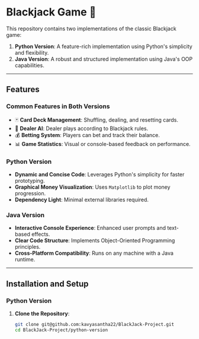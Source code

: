 # Blackjack Game 🎴

This repository contains two implementations of the classic Blackjack game:
1. **Python Version**: A feature-rich implementation using Python's simplicity and flexibility.
2. **Java Version**: A robust and structured implementation using Java's OOP capabilities.

---

## Features
### Common Features in Both Versions
- 🃏 **Card Deck Management**: Shuffling, dealing, and resetting cards.
- 🤖 **Dealer AI**: Dealer plays according to Blackjack rules.
- 💰 **Betting System**: Players can bet and track their balance.
- 📊 **Game Statistics**: Visual or console-based feedback on performance.

### Python Version
- **Dynamic and Concise Code**: Leverages Python's simplicity for faster prototyping.
- **Graphical Money Visualization**: Uses `Matplotlib` to plot money progression.
- **Dependency Light**: Minimal external libraries required.

### Java Version
- **Interactive Console Experience**: Enhanced user prompts and text-based effects.
- **Clear Code Structure**: Implements Object-Oriented Programming principles.
- **Cross-Platform Compatibility**: Runs on any machine with a Java runtime.

---

## Installation and Setup

### Python Version
1. **Clone the Repository**:
   ```bash
   git clone git@github.com:kavyasantha22/BlackJack-Project.git
   cd BlackJack-Project/python-version
